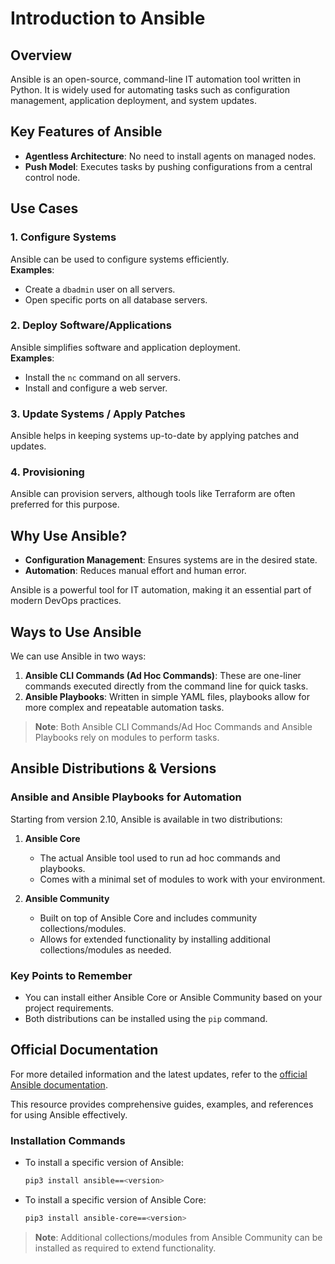 # Introduction to Ansible  

## Overview  
Ansible is an open-source, command-line IT automation tool written in Python. It is widely used for automating tasks such as configuration management, application deployment, and system updates.  

## Key Features of Ansible  
- **Agentless Architecture**: No need to install agents on managed nodes.  
- **Push Model**: Executes tasks by pushing configurations from a central control node.  

## Use Cases  

### 1. Configure Systems  
Ansible can be used to configure systems efficiently.  
**Examples**:  
- Create a `dbadmin` user on all servers.  
- Open specific ports on all database servers.  

### 2. Deploy Software/Applications  
Ansible simplifies software and application deployment.  
**Examples**:  
- Install the `nc` command on all servers.  
- Install and configure a web server.  

### 3. Update Systems / Apply Patches  
Ansible helps in keeping systems up-to-date by applying patches and updates.  

### 4. Provisioning  
Ansible can provision servers, although tools like Terraform are often preferred for this purpose.  

## Why Use Ansible?  
- **Configuration Management**: Ensures systems are in the desired state.  
- **Automation**: Reduces manual effort and human error.  

Ansible is a powerful tool for IT automation, making it an essential part of modern DevOps practices.  

## Ways to Use Ansible  

We can use Ansible in two ways:  
1. **Ansible CLI Commands (Ad Hoc Commands)**: These are one-liner commands executed directly from the command line for quick tasks.  
2. **Ansible Playbooks**: Written in simple YAML files, playbooks allow for more complex and repeatable automation tasks.  

> **Note**: Both Ansible CLI Commands/Ad Hoc Commands and Ansible Playbooks rely on modules to perform tasks.  

## Ansible Distributions & Versions  

### Ansible and Ansible Playbooks for Automation  
Starting from version 2.10, Ansible is available in two distributions:  

1. **Ansible Core**  
    - The actual Ansible tool used to run ad hoc commands and playbooks.  
    - Comes with a minimal set of modules to work with your environment.  

2. **Ansible Community**  
    - Built on top of Ansible Core and includes community collections/modules.  
    - Allows for extended functionality by installing additional collections/modules as needed.  

### Key Points to Remember  
- You can install either Ansible Core or Ansible Community based on your project requirements.  
- Both distributions can be installed using the `pip` command.  
## Official Documentation  

For more detailed information and the latest updates, refer to the [official Ansible documentation](https://docs.ansible.com/).  

This resource provides comprehensive guides, examples, and references for using Ansible effectively.  
### Installation Commands  
- To install a specific version of Ansible:  
  ```bash  
  pip3 install ansible==<version>  
  ```  
- To install a specific version of Ansible Core:  
  ```bash  
  pip3 install ansible-core==<version>  
  ```  

> **Note**: Additional collections/modules from Ansible Community can be installed as required to extend functionality.  